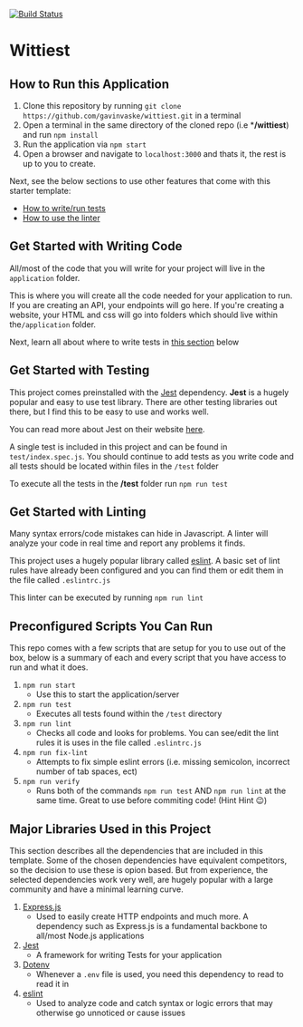[![Build Status](https://travis-ci.com/gavinvaske/wittiest.svg?branch=main)](https://travis-ci.com/gavinvaske/wittiest)

# Wittiest

## How to Run this Application

  1. Clone this repository by running `git clone https://github.com/gavinvaske/wittiest.git` in a terminal
  2. Open a terminal in the same directory of the cloned repo (i.e ***/wittiest**) and run `npm install`
  3. Run the application via `npm start`
  4. Open a browser and navigate to `localhost:3000` and thats it, the rest is up to you to create.

Next, see the below sections to use other features that come with this starter template:
  * [How to write/run tests](#get-started-with-testing)
  * [How to use the linter](#get-started-with-linting)

## Get Started with Writing Code
All/most of the code that you will write for your project will live in the `application` folder.

This is where you will create all the code needed for your application to run. If you are creating an API, your endpoints will go here. If you're creating a website, your HTML and css will go into folders which should live within the`/application` folder.

Next, learn all about where to write tests in [this section](#get-started-with-testing) below


## Get Started with Testing
This project comes preinstalled with the [Jest](https://github.com/facebook/jest) dependency. **Jest** is a hugely popular and easy to use test library. There are other testing libraries out there, but I find this to be easy to use and works well. 

You can read more about Jest on their website [here](https://jestjs.io/).

A single test is included in this project and can be found in `test/index.spec.js`. You should continue to add tests as you write code and all tests should be located within files in the `/test` folder

To execute all the tests in the **/test** folder run `npm run test`

## Get Started with Linting
Many syntax errors/code mistakes can hide in Javascript. A linter will analyze your code in real time and report any problems it finds.

This project uses a hugely popular library called [eslint](https://github.com/eslint/eslint). A basic set of lint rules have already been configured and you can find them or edit them in the file called `.eslintrc.js`

This linter can be executed by running `npm run lint`

## Preconfigured Scripts You Can Run

This repo comes with a few scripts that are setup for you to use out of the box, below is a summary of each and every script that you have access to run and what it does.

  1. `npm run start`
      * Use this to start the application/server
  3. `npm run test`
      * Executes all tests found within the `/test` directory
  5. `npm run lint`
      * Checks all code and looks for problems. You can see/edit the lint rules it is uses in the file called `.eslintrc.js`
  7. `npm run fix-lint`
      * Attempts to fix simple eslint errors (i.e. missing semicolon, incorrect number of tab spaces, ect)
  9. `npm run verify`
      * Runs both of the commands `npm run test` AND `npm run lint` at the same time. Great to use before commiting code! (Hint Hint 😉)

## Major Libraries Used in this Project
This section describes all the dependencies that are included in this template. Some of the chosen dependencies have equivalent competitors, so the decision to use these is opion based. But from experience, the selected dependencies work very well, are hugely popular with a large community and have a minimal learning curve.

  1. [Express.js](https://expressjs.com/)
      * Used to easily create HTTP endpoints and much more. A dependency such as Express.js is a fundamental backbone to all/most Node.js applications
  2. [Jest](https://github.com/facebook/jest)
      * A framework for writing Tests for your application
  4. [Dotenv](https://github.com/motdotla/dotenv)
      * Whenever a `.env` file is used, you need this dependency to read to read it in
  5. [eslint](https://eslint.org/)
      * Used to analyze code and catch syntax or logic errors that may otherwise go unnoticed or cause issues
